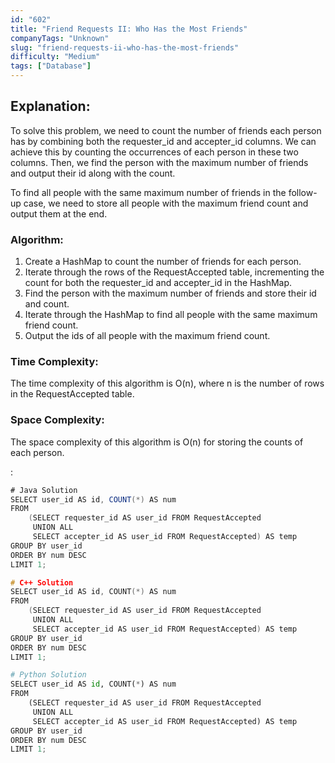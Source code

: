 ```yaml
---
id: "602"
title: "Friend Requests II: Who Has the Most Friends"
companyTags: "Unknown"
slug: "friend-requests-ii-who-has-the-most-friends"
difficulty: "Medium"
tags: ["Database"]
---
```


## Explanation:
To solve this problem, we need to count the number of friends each person has by combining both the requester_id and accepter_id columns. We can achieve this by counting the occurrences of each person in these two columns. Then, we find the person with the maximum number of friends and output their id along with the count.

To find all people with the same maximum number of friends in the follow-up case, we need to store all people with the maximum friend count and output them at the end.

### Algorithm:
1. Create a HashMap to count the number of friends for each person.
2. Iterate through the rows of the RequestAccepted table, incrementing the count for both the requester_id and accepter_id in the HashMap.
3. Find the person with the maximum number of friends and store their id and count.
4. Iterate through the HashMap to find all people with the same maximum friend count.
5. Output the ids of all people with the maximum friend count.

### Time Complexity:
The time complexity of this algorithm is O(n), where n is the number of rows in the RequestAccepted table.

### Space Complexity:
The space complexity of this algorithm is O(n) for storing the counts of each person.

:

```java
# Java Solution
SELECT user_id AS id, COUNT(*) AS num
FROM
    (SELECT requester_id AS user_id FROM RequestAccepted
     UNION ALL
     SELECT accepter_id AS user_id FROM RequestAccepted) AS temp
GROUP BY user_id
ORDER BY num DESC
LIMIT 1;
```

```cpp
# C++ Solution
SELECT user_id AS id, COUNT(*) AS num
FROM
    (SELECT requester_id AS user_id FROM RequestAccepted
     UNION ALL
     SELECT accepter_id AS user_id FROM RequestAccepted) AS temp
GROUP BY user_id
ORDER BY num DESC
LIMIT 1;
```

```python
# Python Solution
SELECT user_id AS id, COUNT(*) AS num
FROM
    (SELECT requester_id AS user_id FROM RequestAccepted
     UNION ALL
     SELECT accepter_id AS user_id FROM RequestAccepted) AS temp
GROUP BY user_id
ORDER BY num DESC
LIMIT 1;
```